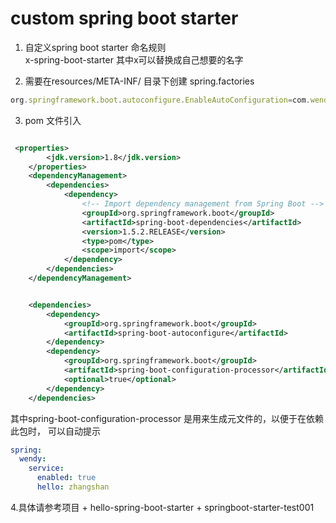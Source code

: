#  custom spring boot starter 

1. 自定义spring boot starter 命名规则<br>
    x-spring-boot-starter 其中x可以替换成自己想要的名字

2. 需要在resources/META-INF/ 目录下创建 spring.factories

```javascript
org.springframework.boot.autoconfigure.EnableAutoConfiguration=com.wendy.springboot.HelloAutoConfigure
```
3. pom 文件引入

```xml

 <properties>
        <jdk.version>1.8</jdk.version>
    </properties>
    <dependencyManagement>
        <dependencies>
            <dependency>
                <!-- Import dependency management from Spring Boot -->
                <groupId>org.springframework.boot</groupId>
                <artifactId>spring-boot-dependencies</artifactId>
                <version>1.5.2.RELEASE</version>
                <type>pom</type>
                <scope>import</scope>
            </dependency>
        </dependencies>
    </dependencyManagement>


    <dependencies>
        <dependency>
            <groupId>org.springframework.boot</groupId>
            <artifactId>spring-boot-autoconfigure</artifactId>
        </dependency>
        <dependency>
            <groupId>org.springframework.boot</groupId>
            <artifactId>spring-boot-configuration-processor</artifactId>
            <optional>true</optional>
        </dependency>
    </dependencies>


```

其中spring-boot-configuration-processor 是用来生成元文件的，以便于在依赖此包时，
可以自动提示

```yaml
spring:
  wendy:
    service:
      enabled: true
      hello: zhangshan
```

4.具体请参考项目
    + hello-spring-boot-starter
    + springboot-starter-test001